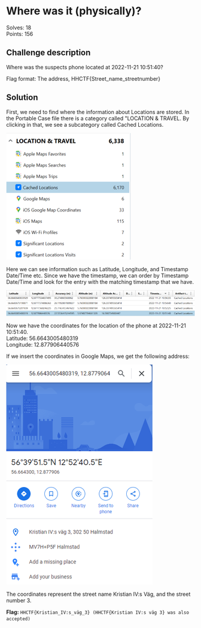 # Where was it (physically)?

Solves: 18 <br/> Points: 156

## Challenge description

Where was the suspects phone located at 2022-11-21 10:51:40?

Flag format: The address, HHCTF{Street_name_streetnumber}

## Solution

First, we need to find where the information about Locations are stored. In the Portable Case file there is a category called "LOCATION & TRAVEL. By clicking in that, we see a subcategory called Cached Locations.

![Location & Travel](../img/where_phys_1.png)

Here we can see information such as Latitude, Longitude, and Timestamp Date/Time etc. Since we have the timestamp, we can order by Timestamp Date/Time and look for the entry with the matching timestamp that we have.

![Location entry](../img/where_phys_2.png)

Now we have the coordinates for the location of the phone at 2022-11-21 10:51:40. <br/>
Latitude: 56.6643005480319 <br/>
Longitude: 12.877906440576 <br/>

If we insert the coordinates in Google Maps, we get the following address:

![Street Name](../img/where_phys_3.png)

The coordinates represent the street name Kristian IV:s Väg, and the street number 3.

**Flag:** `HHCTF{Kristian_IV:s_väg_3} (HHCTF{Kristian IV:s väg 3} was also accepted)`
